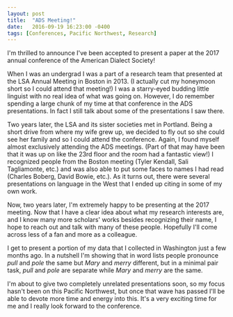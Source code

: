 ```yaml
---
layout: post
title:  "ADS Meeting!"
date:   2016-09-19 16:23:00 -0400
tags: [Conferences, Pacific Northwest, Research]
---
```


I'm thrilled to announce I've been accepted to present a paper at the 2017 annual conference of the American Dialect Society!

When I was an undergrad I was a part of a research team that presented at the LSA Annual Meeting in Boston in 2013. (I actually cut my honeymoon short so I could attend that meeting!) I was a starry-eyed budding little linguist with no real idea of what was going on. However, I do remember spending a large chunk of my time at that conference in the ADS presentations. In fact I still talk about some of the presentations I saw there. 

Two years later, the LSA and its sister societies met in Portland. Being a short drive from where my wife grew up, we decided to fly out so she could see her family and so I could attend the conference. Again, I found myself almost exclusively attending the ADS meetings. (Part of that may have been that it was up on like the 23rd floor and the room had a fantastic view!) I recognized people from the Boston meeting (Tyler Kendall, Sali Tagliamonte, etc.) and was also able to put some faces to names I had read (Charles Boberg, David Bowie, etc.). As it turns out, there were several presentations on language in the West that I ended up citing in some of my own work.

Now, two years later, I'm extremely happy to be presenting at the 2017 meeting. Now that I have a clear idea about what my research interests are, and I know many more scholars' works besides recognizing their name, I hope to reach out and talk with many of these people. Hopefully I'll come across less of a fan and more as a colleague. 

I get to present a portion of my data that I collected in Washington just a few months ago. In a nutshell I'm showing that in word lists people pronounce *pull* and *pole* the same but *Mary* and *merry* different, but in a minimal pair task, *pull* and *pole* are separate while *Mary* and *merry* are the same. 

I'm about to give two completely unrelated presentations soon, so my focus hasn't been on this Pacific Northwest, but once that wave has passed I'll be able to devote more time and energy into this. It's a very exciting time for me and I really look forward to the conference.